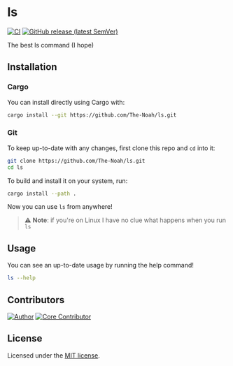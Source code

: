 # ls

[![CI](https://github.com/The-Noah/ls/workflows/CI/badge.svg)](https://github.com/The-Noah/ls/actions?query=workflow%3ACI)
[![GitHub release (latest SemVer)](https://img.shields.io/github/v/release/The-Noah/ls?sort=semver)](https://github.com/The-Noah/ls/releases)

The best ls command (I hope)

## Installation

### Cargo

You can install directly using Cargo with:

```sh
cargo install --git https://github.com/The-Noah/ls.git
```

### Git

To keep up-to-date with any changes, first clone this repo and `cd` into it:

```sh
git clone https://github.com/The-Noah/ls.git
cd ls
```

To build and install it on your system, run:

```sh
cargo install --path .
```

Now you can use `ls` from anywhere!

> ⚠ **Note**: if you're on Linux I have no clue what happens when you run `ls`

## Usage

You can see an up-to-date usage by running the help command!

```sh
ls --help
```

## Contributors

[<img src="https://github.com/The-Noah.png?size=64" title="Author">](https://github.com/The-Noah)
[<img src="https://github.com/MattPlays.png?size=64" title="Core Contributor">](https://github.com/MattPlays)

## License

Licensed under the [MIT license](LICENSE).
